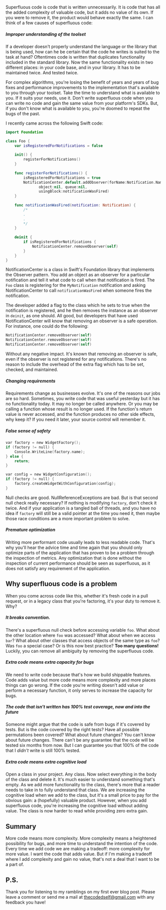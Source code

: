 Superfluous code is code that is written unnecessarily. It is code that has all the added complexity of valuable code, but it adds no value of its own. If you were to remove it, the product would behave exactly the same. I can think of a few causes of superfluous code:

##### Improper understanding of the toolset
If a developer doesn't properly understand the language or the library that is being used, how can he be certain that the code he writes is suited to the task at hand? Oftentimes code is written that duplicates functionality included in the standard library. Now the same functionality exists in two different places: in your code base, and in your library. It has to be maintained twice. And tested twice. 

For complex algorithms, you're losing the benefit of years and years of bug fixes and performance improvements to the implementation that's available to you through your toolset. Take the time to understand what is available to you. If it suits your needs, use it. Don't write superfluous code when you can write no code and gain the same value from your platform's SDKs. But, if you don't know what is available to you, you're doomed to repeat the bugs of the past.

I recently came across the following Swift code:

```Swift
import Foundation

class Foo {
    var isRegisteredForNotifications = false
    
    init() {
        registerForNotifications()
    }
    
    func registerForNotifications() {
        isRegisteredForNotifications = true
        NotificationCenter.default.addObserver(forName:Notification.Name(rawValue:"MyNotification"),
               object:nil, queue:nil,
               usingBlock:notificationWasFired)
    }
    
    func notificationWasFired(notification: Notification) {
        /*
        .
        .
        */
    }
    
    deinit {
        if isRegisteredForNotifications {
            NotificationCenter.removeObserver(self)
        }
    }
}
```

NotificationCenter is a class in Swift's Foundation library that implements the Observer pattern. You add an object as an observer for a particular notification and tell it what code to call when that notification is fired. The `Foo` class is registering for the `MyNotification` notification and asking NotificationCenter to call `notificationWasFired` when someone fires the notification.

The developer added a flag to the class which he sets to true when the notification is registered, and he then removes the instance as an observer in `deinit`, as one should. All good, but developers that have used NotificationCenter will know that removing an observer is a safe operation. For instance, one could do the following:

```Swift
NotificationCenter.removeObserver(self)
NotificationCenter.removeObserver(self)
NotificationCenter.removeObserver(self)
```
Without any negative impact. It's known that removing an observer is safe, even if the observer is not registered for any notifications. There's no reason to include the overhead of the extra flag which has to be set, checked, and maintained.

##### Changing requirements
Requirements change as businesses evolve. It's one of the reasons our jobs are so hard. Sometimes, you write code that was useful yesterday but it has no functionality today. It may no longer be called anywhere. Or you may be calling a function whose result is no longer used. If the function's return value is never accessed, and the function produces no other side effects, why keep it? If you need it later, your source control will remember it. 

##### False sense of safety

```C
var factory = new WidgetFactory();
if (factory != null) {
	Console.WriteLine(factory.name);
} else {
	return;
}

var config = new WidgetConfiguration();
if (factory != null) {
	factory.createWidgetWithConfiguration(config);
}
```

Null checks are good. NullReferenceExceptions are bad. But is that second null check really necessary? If nothing is modifying `factory`, don't check it twice. And if your application is a tangled ball of threads, and you have no idea if `factory` will still be a valid pointer at the time you need it, then maybe those race conditions are a more important problem to solve.

##### Premature optimization
Writing more performant code usually leads to less readable code. That's why you'll hear the advice time and time again that you should only optimize parts of the application that has proven to be a problem through the inspection of metrics. Any optimization that is done without the inspection of current performance should be seen as superfluous, as it does not satisfy any requirement of the application.

## Why superfluous code is a problem
When you come across code like this, whether it's fresh code in a pull request, or in a legacy class that you're factoring, it's your duty to remove it. Why?

##### It breaks convention.
There's a superfluous null check before accessing variable `foo`. What about the other location where `foo` was accessed? What about when we access `bar`? What about other classes that access objects of the same type as `foo`? Was `foo` a special case? Or is this now best practice? **Too many questions!** Luckily, you can remove all ambiguity by removing the superfluous code.

##### Extra code means extra capacity for bugs
We need to write code because that's how we build shippable features. Code adds value but more code means more complexity and more places things can go wrong. If the code you're writing doesn't add value or perform a necessary function, it only serves to increase the capacity for bugs.

##### The code that isn't written has 100% test coverage, now and into the future
Someone might argue that the code is safe from bugs if it's covered by tests. But is the code covered by the right tests? Have all possible permutations been covered? What about future changes? You can't know about future changes. There can't be any guarantee that the code will be tested six months from now. But I can guarantee you that 100% of the code that I *didn't* write is still 100% tested.

##### Extra code means extra cognitive load
Open a class in your project. Any class. Now select everything in the body of the class and delete it. It's much easier to understand something that's empty. As we add more functionality to the class, there's more that a reader needs to take in to fully understand that class. We are increasing the cognitive load when we add to the class, but it's a small price to pay for the obvious gain: a (hopefully) valuable product. However, when you add superfluous code, you're increasing the cognitive load without adding value. The class is now harder to read while providing zero extra gain.
## Summary
More code means more complexity. More complexity means a heightened possibility for bugs, and more time to understand the intention of the code. Every time we add code we are making a tradeoff: more complexity for more value. I want the code that adds value. But if I'm making a tradeoff where I add complexity and gain no value, that's not a deal that I want to be a part of.


## P.S.
Thank you for listening to my ramblings on my first ever blog post. Please leave a comment or send me a mail at thecodedself@gmail.com with any feedback you have!
